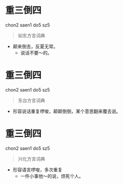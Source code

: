 # 重三倒四
chon2 saen1 do5 sz5
> 如东方言词典
- 颠来倒去，反夏无常。
  - 说话不要～的。

# 重三倒四
chon2 saen1 do5 sz5
> 东台方言词典
- 形容说话重复啰唆，颠颠倒倒，某个意思翻来覆去说。

# 重三倒四
chon2 saen1 do5 sz5
> 兴化方言词典
- 形容语言啰唆，多次重复
  - 一件小事他～的说，烦死个人。
